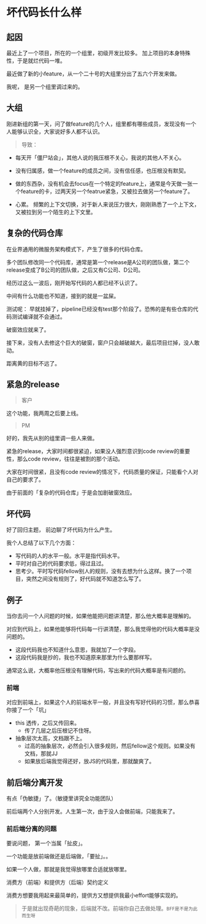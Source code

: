 # 坏代码长什么样

## 起因

最近上了一个项目，所在的一个组里，初级开发比较多。 加上项目的本身特殊性，于是就烂代码一堆。

最近做了新的小feature，从一个二十号的大组里分出了五六个开发来做。

我呢， 是另一个组里调过来的。

## 大组

刚进新组的第一天，问了做feature的几个人，组里都有哪些成员，发现没有一个人能够认识全，大家说好多人都不认识。

> 导致：

* 每天开「僵尸站会」，其他人说的我压根不关心，我说的其他人不关心。

* 没有归属感，做一个feature的成员之间，没有信任感，也压根没有默契。

* 做的东西杂，没有机会去focus在一个特定的feature上，通常是今天做一张一个feature的卡，过两天另一个featrue紧急，又被拉去做另一个feature了。

* 心累。 频繁的上下文切换，对于新人来说压力很大，刚刚熟悉了一个上下文，又被拉到另一个陌生的上下文里。

## 复杂的代码仓库

在业界通用的微服务架构模式下，产生了很多的代码仓库。

多个团队修改同一个代码库，通常是第一个release是A公司的团队做，第二个release变成了B公司的团队做，之后又有C公司、D公司。

经历过这么一波后，刚开始写代码的人都已经不认识了。

中间有什么功能也不知道，接到的就是一盆屎。

测试呢： 早就挂掉了，pipeline已经没有test那个阶段了。恐怖的是有些仓库的代码测试编译就不会通过。

破窗效应就来了。

接下来，没有人去修这个巨大的破窗，窗户只会越破越大，最后项目烂掉，没人敢动。

距离黄的目标不远了。

## 紧急的release

> 客户

这个功能，我两周之后要上线。

> PM

好的，我先从别的组里调一些人来做。



紧急的release，大家时间都很紧迫，如果没人强烈意识到code review的重要性，那么code review，往往是被割的那个活动。

大家在时间很紧，且没有code review的情况下，代码质量的保证，只能看个人对自己的要求了。

由于前面的「复杂的代码仓库」于是会加剧破窗效应。

## 坏代码

好了回归主题， 前边聊了坏代码为什么产生。

我个人总结了以下几个方面：

* 写代码的人的水平一般。水平是指代码水平。
* 平时对自己的代码要求低，得过且过。
* 思考少。平时写代码fellow别人的规则，没有去想为什么这样。换了一个项目，突然之间没有规则了，好代码就不知道怎么写了。
  
## 例子

当你去问一个人问题的时候，如果他能把问题讲清楚，那么他大概率是理解的。

对应到代码上，如果他能够将代码每一行讲清楚，那么我觉得他的代码大概率是没问题的。


* 这段代码我也不知道什么意思，我就加了一个字段。
* 这段代码我是抄的，我也不知道原来那里为什么要那样写。

通常这么说，大概率他压根没有理解代码，写出来的代码大概率是有问题的。

### 前端

对应到前端上，如果这个人的前端水平一般，并且没有写好代码的习惯，那么恭喜你接了一个「坑」

* this 透传，之后又传回来。
  * 传了几层之后压根记不住呀。
* 抽象层次太高，文档跟不上。
  * 过高的抽象层次，必然会引入很多规则，然后fellow这个规则。如果没有文档，那就JJ
  * 如果放后端我觉得还好，放JS的代码里，那就酸爽了。

## 前后端分离开发

有点「伪敏捷」了。（敏捷里讲究全功能团队）

前后端两个人分别开发。人生第一次，由于没人会做前端，只能我来了。

### 前后端分离的问题

要说问题， 第一个当属「扯皮」。

一个功能是放前端做还是后端做，「要扯」。。
 
如果一个人做，那就是我觉得放哪里合适就放哪里。

消费方（前端）和提供方（后端）契约定义

消费方想要我用起来最简单的，提供方又想提供我最小effort能够实现的。

> 于是就出现奇葩的现象，后端就不改。前端你自己去做处理。`BFF是不是为此而生呀`
